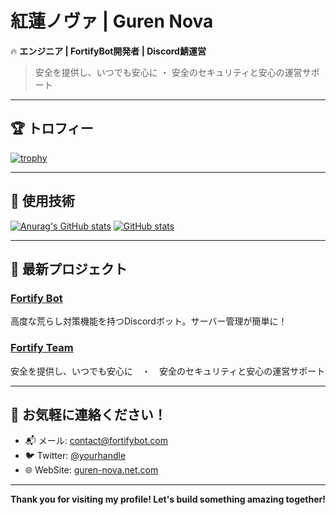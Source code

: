 # 紅蓮ノヴァ | Guren Nova  

🔥 **エンジニア | FortifyBot開発者 | Discord鯖運営**  
> 安全を提供し、いつでも安心に ・ 安全のセキュリティと安心の運営サポート  

---

## 🏆 トロフィー

[![trophy](https://github-profile-trophy.vercel.app/?username=guren-nova&theme=radical)](https://github.com/ryo-ma/github-profile-trophy)

---

## 🚀 使用技術

[![Anurag's GitHub stats](https://github-readme-stats.vercel.app/api?guren-nova=anuraghazra)](https://github.com/anuraghazra/github-readme-stats)
[![GitHub stats](https://github-readme-stats.vercel.app/api?username=guren-nova&count_private=true&show_icons=true&hide_title=true&theme=dark)](https://github.com/guren-nova)

---

## 🌱 最新プロジェクト

### [Fortify Bot](https://www.fortifybot.com)
高度な荒らし対策機能を持つDiscordボット。サーバー管理が簡単に！

### [Fortify Team](https://www.fortifybot.net)
安全を提供し、いつでも安心に　・　安全のセキュリティと安心の運営サポート

---

## 💬 お気軽に連絡ください！

- 📬 メール: [contact@fortifybot.com](mailto:contact@fortifybot.com)
- 🐦 Twitter: [@yourhandle](https://twitter.com/FortifyBot)
- 🌐 WebSite: [guren-nova.net.com](https://guren-nova.com)

---

**Thank you for visiting my profile! Let's build something amazing together!**
